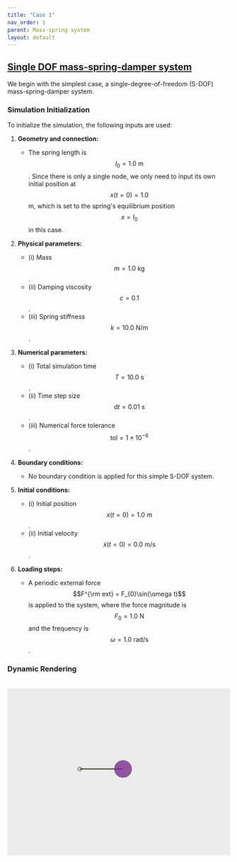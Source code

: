 ```yaml
---
title: "Case 1"
nav_order: 1
parent: Mass-spring system
layout: default
---
```


## [Single DOF mass-spring-damper system](https://github.com/weicheng-huang-mechanics/DDG_Tutorial/tree/main/mass_spring_system/single_DOF)

We begin with the simplest case, a single-degree-of-freedom (S-DOF) mass-spring-damper system.

### Simulation Initialization

To initialize the simulation, the following inputs are used:

1. **Geometry and connection:**
   - The spring length is $$l_0=1.0\mathrm{~m}$$. Since there is only a single node, we only need to input its own initial position at $$x(t=0)=1.0$$ m, which is set to the spring's equilibrium position $$x=l_0$$ in this case. 

2. **Physical parameters:**
   - (i) Mass $$m = 1.0\mathrm{~kg}$$.
   - (ii) Damping viscosity $$c = 0.1$$.
   - (iii) Spring stiffness $$k = 10.0\mathrm{~N/m}$$.

3. **Numerical parameters:**
   - (i) Total simulation time $$T=10.0\mathrm{~s}$$.
   - (ii) Time step size $$\mathrm{d}t=0.01\mathrm{~s}$$.
   - (iii) Numerical force tolerance $$\mathrm{tol}=1\times 10^{-6}$$. 

4. **Boundary conditions:**
   - No boundary condition is applied for this simple S-DOF system.
     
5. **Initial conditions:**
   - (i) Initial position $$ x(t=0) = 1.0 \mathrm{~m}$$.
   - (ii) Initial velocity $$ \dot{x}(t=0) = 0.0 \mathrm{~m/s}$$.

6. **Loading steps:**
   - A periodic external force $$F^{\rm ext} = F_{0}\sin(\omega t)$$ is applied to the system, where the force magnitude is $$F_{0}=1.0\mathrm{~N}$$ and the frequency is $$\omega=1.0\mathrm{~rad/s}$$.

### Dynamic Rendering
<br/><img src='../assets/videos/dof_single.gif' width="600">
